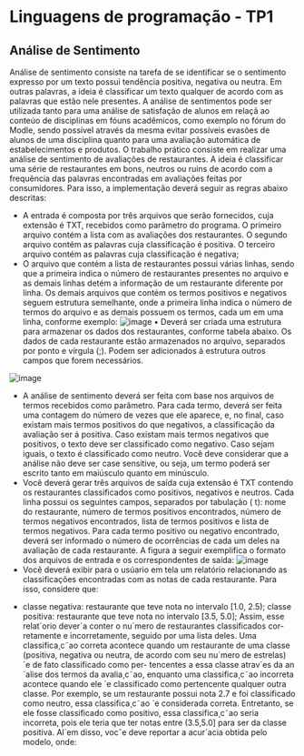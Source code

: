 # Linguagens de programação - TP1 

## Análise de Sentimento

Análise de sentimento consiste na tarefa de se identificar se o sentimento expresso por
um texto possui tendência positiva, negativa ou neutra. Em outras palavras, a ideia
é classificar um texto qualquer de acordo com as palavras que estão nele presentes.
A análise de sentimentos pode ser utilizada tanto para uma análise de satisfação de
alunos em relaçã ao conteúo de disciplinas em fóuns acadêmicos, como exemplo
no fórum do Modle, sendo possível através da mesma evitar possíveis evasões de
alunos de uma disciplina quanto para uma avaliação automática de estabelecimentos
e produtos.
O trabalho prático consiste em realizar uma análise de sentimento de avaliações
de restaurantes. A ideia é classificar uma série de restaurantes em bons, neutros ou
ruins de acordo com a frequência das palavras encontradas em avaliações feitas por
consumidores. Para isso, a implementação deverá seguir as regras abaixo descritas:
  - A entrada é composta por três arquivos que serão fornecidos, cuja extensão
é TXT, recebidos como parâmetro do programa.  O primeiro arquivo contém a lista com as avaliações dos restaurantes. O segundo arquivo contém as palavras cuja classificação é positiva. O terceiro arquivo contém as palavras cuja classificação é negativa;
  - O arquivo que contém a lista de restaurantes possui várias linhas, sendo que a primeira indica o número de restaurantes presentes no arquivo e as demais linhas detém a informação de um restaurante diferente por linha.  Os demais arquivos que contém os termos positivos e negativos seguem estrutura semelhante, onde a primeira linha indica o número de termos do arquivo e as demais possuem os termos, cada um em uma linha, conforme exemplo:
![image](https://user-images.githubusercontent.com/32073893/115158568-30744780-a065-11eb-8a22-c8b85d9186fd.png)
•	Deverá ser criada uma estrutura para armazenar os dados dos restaurantes, conforme tabela abaixo. Os dados de cada restaurante estão armazenados no arquivo, separados por ponto e vírgula (;).  Podem ser adicionados á estrutura outros campos que forem necessários.

![image](https://user-images.githubusercontent.com/32073893/115158695-e049b500-a065-11eb-8509-fdb3c2d09ce2.png)

  - A análise de sentimento deverá ser feita com base nos arquivos de termos recebidos como parâmetro.  Para cada termo, deverá ser feita uma contagem do número de vezes que ele aparece, e, no final, caso existam mais termos positivos do que negativos, a classificação da avaliação ser á positiva.  Caso existam mais termos negativos que positivos, o texto deve ser classificado como negativo.  Caso sejam iguais, o texto é classificado como neutro.  Você deve considerar que a análise não deve ser case sensitive, ou seja, um termo poderá ser escrito tanto em maiúsculo quanto em minúsculo.
  -	Você deverá gerar três arquivos de saída cuja extensão é TXT contendo os restaurantes classificados como positivos, negativos e neutros. Cada linha possui os seguintes campos, separados por tabulação ( t): nome do restaurante, número de termos positivos encontrados, número de termos negativos encontrados, lista de termos positivos e lista de termos negativos. Para cada termo positivo ou negativo encontrado,  deverá ser informado o número de ocorrências de cada um deles na avaliação de cada restaurante.  A figura a seguir exemplifica o formato dos arquivos de entrada e os correspondentes de saída:
![image](https://user-images.githubusercontent.com/32073893/115158825-885f7e00-a066-11eb-9d0b-4a1ca61b60ad.png) 
  - Você deverá exibir para o usúario em tela um relatório relacionando as classificações encontradas com as notas de cada restaurante. Para isso, considere que:
* classe negativa: restaurante que teve nota no intervalo [1.0, 2.5);
classe positiva: restaurante que teve nota no intervalo [3.5, 5.0];
Assim, esse relat´orio dever´a conter o nu´mero de restaurantes classificados cor- retamente e incorretamente, seguido por uma lista deles.  Uma classifica¸c˜ao correta acontece quando um restaurante de uma classe (positiva, negativa ou neutra, de acordo com seu nu´mero de estrelas) ´e de fato classificado como per- tencentes a essa classe atrav´es da an´alise dos termos da avalia¸c˜ao, enquanto uma classifica¸c˜ao incorreta acontece quando ele ´e classificado como pertencente qualquer outra classe. Por exemplo, se um restaurante possui nota 2.7 e foi classificado como neutro, essa classifica¸c˜ao ´e considerada correta. Entretanto, se ele fosse classificado como positivo, essa classifica¸c˜ao seria incorreta, pois ele teria que ter notas entre (3.5,5.0] para ser da classe positiva.  Al´em disso, vocˆe deve reportar a acur´acia obtida pelo modelo, onde:

